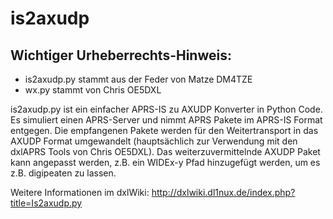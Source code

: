 # is2axudp

## Wichtiger Urheberrechts-Hinweis: ##
* is2axudp.py stammt aus der Feder von Matze DM4TZE
* wx.py stammt von Chris OE5DXL

is2axudp.py ist ein einfacher APRS-IS zu AXUDP Konverter in Python Code. Es 
simuliert einen APRS-Server und nimmt APRS Pakete im APRS-IS Format entgegen. 
Die empfangenen Pakete werden für den Weitertransport in das AXUDP Format 
umgewandelt (hauptsächlich zur Verwendung mit den dxlAPRS Tools von Chris 
OE5DXL). Das weiterzuvermittelnde AXUDP Paket kann angepasst werden, z.B. ein 
WIDEx-y Pfad hinzugefügt werden, um es z.B. digipeaten zu lassen.

Weitere Informationen im dxlWiki:
http://dxlwiki.dl1nux.de/index.php?title=Is2axudp.py
